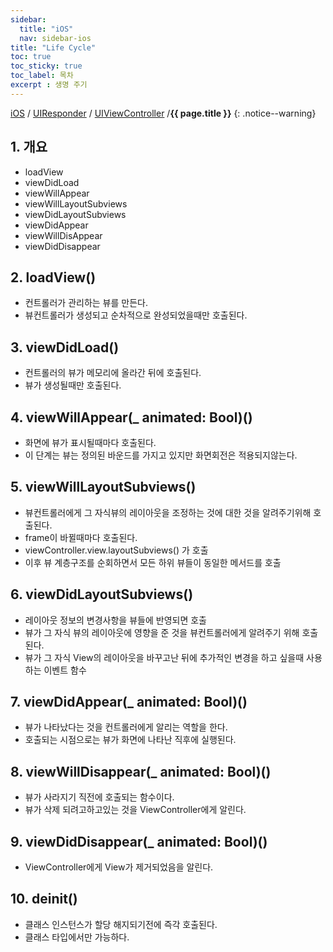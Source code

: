 ```yaml
---
sidebar:
  title: "iOS"
  nav: sidebar-ios
title: "Life Cycle"
toc: true
toc_sticky: true
toc_label: 목차
excerpt : 생명 주기
---
```

[iOS](/ios/) / [UIResponder](/uiresponder/) / [UIViewController](/uiview/)  /**{{ page.title }}**
{: .notice--warning}

## 1. 개요
- loadView
- viewDidLoad 
- viewWillAppear 
- viewWillLayoutSubviews 
- viewDidLayoutSubviews 
- viewDidAppear 
- viewWillDisAppear 
- viewDidDisappear 

## 2. loadView()
- 컨트롤러가 관리하는 뷰를 만든다. 
- 뷰컨트롤러가 생성되고 순차적으로 완성되었을때만 호출된다.


## 3. viewDidLoad()
- 컨트롤러의 뷰가 메모리에 올라간 뒤에 호출된다.
- 뷰가 생성될때만 호출된다.

## 4. viewWillAppear(_ animated: Bool)()
- 화면에 뷰가 표시될때마다 호출된다. 
- 이 단계는 뷰는 정의된 바운드를 가지고 있지만 화면회전은 적용되지않는다.

## 5. viewWillLayoutSubviews()
- 뷰컨트롤러에게 그 자식뷰의 레이아웃을 조정하는 것에 대한 것을 알려주기위해 호출된다. 
- frame이 바뀔때마다 호출된다.
- viewController.view.layoutSubviews() 가 호출
- 이후 뷰 계층구조를 순회하면서 모든 하위 뷰들이 동일한 메서드를 호출

## 6. viewDidLayoutSubviews()
- 레이아웃 정보의 변경사항을 뷰들에 반영되면 호출
- 뷰가 그 자식 뷰의 레이아웃에 영향을 준 것을 뷰컨트롤러에게 알려주기 위해 호출된다. 
- 뷰가 그 자식 View의 레이아웃을 바꾸고난 뒤에 추가적인 변경을 하고 싶을때 사용하는 이벤트 함수


## 7. viewDidAppear(_ animated: Bool)()
- 뷰가 나타났다는 것을 컨트롤러에게 알리는 역할을 한다. 
- 호출되는 시점으로는 뷰가 화면에 나타난 직후에 실행된다.

## 8. viewWillDisappear(_ animated: Bool)()
- 뷰가 사라지기 직전에 호출되는 함수이다. 
- 뷰가 삭제 되려고하고있는 것을 ViewController에게 알린다.

## 9. viewDidDisappear(_ animated: Bool)()
- ViewController에게 View가 제거되었음을 알린다. 

## 10. deinit()
- 클래스 인스턴스가 할당 해지되기전에 즉각 호출된다.
- 클래스 타입에서만 가능하다.
